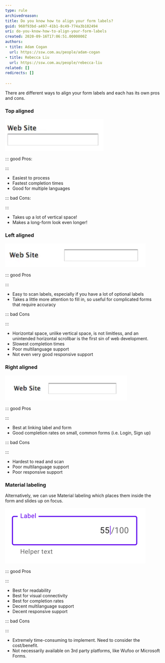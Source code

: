 ```yaml
---
type: rule
archivedreason: 
title: Do you know how to align your form labels?
guid: 968f93bd-a497-41b1-8c49-774a3b182494
uri: do-you-know-how-to-align-your-form-labels
created: 2020-09-16T17:06:51.0000000Z
authors:
- title: Adam Cogan
  url: https://ssw.com.au/people/adam-cogan
- title: Rebecca Liu
  url: https://ssw.com.au/people/rebecca-liu
related: []
redirects: []

---
```


There are different ways to align your form labels and each has its own pros and cons.

<!--endintro-->

### Top aligned
<dl class="image"><dt><img src="label-top-aligned.png" alt="label-top-aligned.png"></dt></dl>

::: good
Pros:

:::




* Easiest to process
* Fastest completion times
* Good for multiple languages



::: bad
Cons:

:::


* Takes up a lot of vertical space!
* Makes a long-form look even longer!


### Left aligned

<dl class="image"><dt><img src="label-left-aligned.png" alt="label-left-aligned.png"></dt></dl>

::: good
Pros

:::


* Easy to scan labels, especially if you have a lot of optional labels
* Takes a little more attention to fill in, so useful for complicated forms that require accuracy



::: bad
Cons

:::


* Horizontal space, unlike vertical space, is not limitless, and an unintended horizontal scrollbar is the first sin of web development.
* Slowest completion times
* Poor multilanguage support
* Not even very good responsive support


### Right aligned
<dl class="image"><dt><img src="label-right-aligned.png" alt="label-right-aligned.png"></dt></dl>

::: good
Pros

:::


* Best at linking label and form
* Good completion rates on small, common forms (i.e. Login, Sign up)



::: bad
Cons

:::


* Hardest to read and scan
* Poor multilanguage support
* Poor responsive support


### Material labeling

Alternatively, we can use Material labeling which places them inside the form and slides up on focus.

<dl class="image"><dt><img src="label-material-labeling.png" alt="label-material-labeling.png"></dt></dl>

::: good
Pros

:::


* Best for readability
* Best for visual connectivity
* Best for completion rates
* Decent multilanguage support
* Decent responsive support



::: bad
Cons

:::


* Extremely time-consuming to implement. Need to consider the cost/benefit.
* Not necessarily available on 3rd party platforms, like Wufoo or Microsoft Forms.
